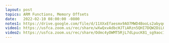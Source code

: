 ```yaml
---
layout: post
topics: ARM Functions, Memory Offsets
date:   2022-02-10 08:00:00 -0800
notes1: https://drive.google.com/file/d/11XXxEfaesmx9AO7MWD4BooLs2abyqdMe/view?usp=sharing
video1: https://usfca.zoom.us/rec/share/wXwQxvAdbcHJTiARzn5QHI7DQW2DiLQnXOjcc8gmaBF9tKcCFJo61qMYwAJpgyUC.6tJI1oS74ANC5SVb
video2: https://usfca.zoom.us/rec/share/Odmc4yOWMT5RjL7dLpucK81_sg9aoc1EuMVRPAYhktMpOA2hSycZN49J4sMTErs.Eb_q-ZbJqm5Qk4vS
---
```

